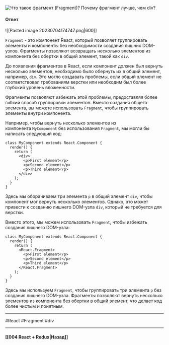![Что такое фрагмент (`Fragment`)? Почему фрагмент лучше, чем `div`?](https://youtu.be/RpcB5jnJvcI?t=730)

#### Ответ

![[Pasted image 20230704174747.png|600]]

`Fragment` - это компонент React, который позволяет группировать элементы и компоненты без необходимости создания лишних DOM-узлов. Фрагменты позволяют возвращать несколько элементов из компонента без обертки в общий элемент, такой как `div`.

До появления фрагментов в React, если компонент должен был вернуть несколько элементов, необходимо было обернуть их в общий элемент, например, `div`. Это могло создавать проблемы, если общий элемент не соответствовал требованиям верстки или необходим был более глубокий уровень вложенности.

Фрагменты позволяют избежать этой проблемы, предоставляя более гибкий способ группировки элементов. Вместо создания общего элемента, вы можете использовать `Fragment`, чтобы группировать элементы внутри компонента.

Например, чтобы вернуть несколько элементов из компонента `MyComponent` без использования `Fragment`, мы могли бы написать следующий код:

```
class MyComponent extends React.Component {
  render() {
    return (
      <div>
        <p>First element</p>
        <p>Second element</p>
        <p>Third element</p>
      </div>
    );
  }
}
```

Здесь мы оборачиваем три элемента `p` в общий элемент `div`, чтобы компонент мог вернуть несколько элементов. Однако, это может привести к созданию лишнего DOM-узла `div`, который не требуется для верстки.

Вместо этого, мы можем использовать `Fragment`, чтобы избежать создания лишнего DOM-узла:

```
class MyComponent extends React.Component {
  render() {
    return (
      <React.Fragment>
        <p>First element</p>
        <p>Second element</p>
        <p>Third element</p>
      </React.Fragment>
    );
  }
}
```

Здесь мы используем `Fragment`, чтобы группировать три элемента `p` без создания лишнего DOM-узла. Фрагменты позволяют вернуть несколько элементов из компонента без обертки в общий элемент, что делает код более чистым и понятным.

____
#React #Fragment #div 

____

#### [[004 React + Redux|Назад]]
